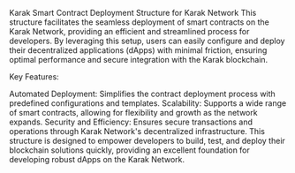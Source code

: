 Karak
Smart Contract Deployment Structure for Karak Network This structure facilitates the seamless deployment of smart contracts on the Karak Network, providing an efficient and streamlined process for developers. By leveraging this setup, users can easily configure and deploy their decentralized applications (dApps) with minimal friction, ensuring optimal performance and secure integration with the Karak blockchain.

Key Features:

Automated Deployment: Simplifies the contract deployment process with predefined configurations and templates. Scalability: Supports a wide range of smart contracts, allowing for flexibility and growth as the network expands. Security and Efficiency: Ensures secure transactions and operations through Karak Network's decentralized infrastructure. This structure is designed to empower developers to build, test, and deploy their blockchain solutions quickly, providing an excellent foundation for developing robust dApps on the Karak Network.
